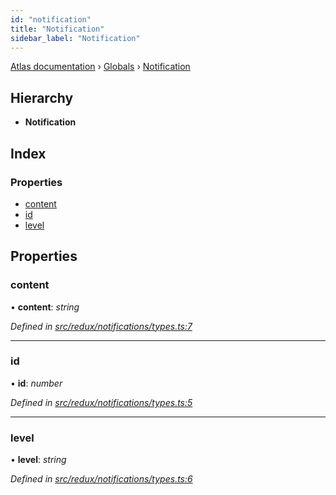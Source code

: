 ```yaml
---
id: "notification"
title: "Notification"
sidebar_label: "Notification"
---
```


[Atlas documentation](../index.md) › [Globals](../globals.md) › [Notification](notification.md)

## Hierarchy

* **Notification**

## Index

### Properties

* [content](notification.md#content)
* [id](notification.md#id)
* [level](notification.md#level)

## Properties

###  content

• **content**: *string*

*Defined in [src/redux/notifications/types.ts:7](https://github.com/chronark/atlas/blob/e6cc89d/src/redux/notifications/types.ts#L7)*

___

###  id

• **id**: *number*

*Defined in [src/redux/notifications/types.ts:5](https://github.com/chronark/atlas/blob/e6cc89d/src/redux/notifications/types.ts#L5)*

___

###  level

• **level**: *string*

*Defined in [src/redux/notifications/types.ts:6](https://github.com/chronark/atlas/blob/e6cc89d/src/redux/notifications/types.ts#L6)*
